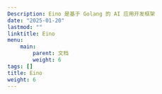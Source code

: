 ```yaml
---
Description: Eino 是基于 Golang 的 AI 应用开发框架
date: "2025-01-20"
lastmod: ""
linktitle: Eino
menu:
    main:
        parent: 文档
        weight: 6
tags: []
title: Eino
weight: 6
---
```



